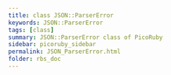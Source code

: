 ```yaml
---
title: class JSON::ParserError
keywords: JSON::ParserError
tags: [class]
summary: JSON::ParserError class of PicoRuby
sidebar: picoruby_sidebar
permalink: JSON_ParserError.html
folder: rbs_doc
---
```

